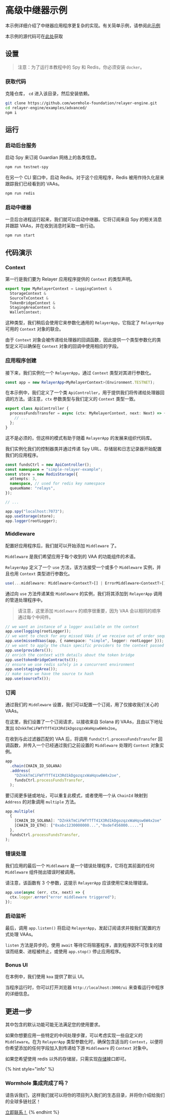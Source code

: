 # 高级中继器示例

本示例详细介绍了中继器应用程序更复杂的实现。有关简单示例，请参阅此[示例](./#simple-relayer-code-example)

本示例的源代码可在[此处](https://github.com/wormhole-foundation/relayer-engine/blob/main/examples/advanced/src/app.ts)获取

## 设置

> 注意：为了运行本教程中的 Spy 和 Redis，你必须安装 `docker`。

### 获取代码

克隆仓库， `cd` 进入该目录，然后安装依赖。

```sh
git clone https://github.com/wormhole-foundation/relayer-engine.git
cd relayer-engine/examples/advanced/
npm i
```

## 运行

### 启动后台服务

启动 Spy 来订阅 Guardian 网络上的各类信息。

```sh
npm run testnet-spy
```

在另一个 CLI 窗口中，启动 Redis。对于这个应用程序，Redis 被用作持久化层来跟踪我们已经看到的 VAAs。

```sh
npm run redis
```

### 启动中继器

一旦后台进程运行起来，我们就可以启动中继器。它将订阅来自 Spy 的相关消息并跟踪 VAAs，并在收到消息时采取一些行动。

```sh
npm run start
```

## 代码演示

### Context

第一行是我们要为 Relayer 应用程序提供的 `Context` 的类型声明。

```ts
export type MyRelayerContext = LoggingContext &
  StorageContext &
  SourceTxContext &
  TokenBridgeContext &
  StagingAreaContext &
  WalletContext;
```

这种类型，我们稍后会使用它来参数化通用的 `RelayerApp`，它指定了 `RelayerApp` 可用的 `Context` 对象的联合。

由于 `Context` 对象会被传递给处理器的回调函数，因此提供一个类型参数化的类型定义可以确保在 `Context` 对象的回调中使用相应的字段。

### 应用程序创建

接下来，我们实例化一个 `RelayerApp`，通过 `Context` 类型对其进行参数化。

```ts
const app = new RelayerApp<MyRelayerContext>(Environment.TESTNET);
```

在本示例中，我们定义了一个类 `ApiController`，用于提供我们将传递给处理器回调的方法。请注意，`ctx` 参数类型与我们定义的 `Context` 类型一致。

```ts
export class ApiController {
  processFundsTransfer = async (ctx: MyRelayerContext, next: Next) => {
    // ...
  };
}
```

这不是必须的，但这样的模式有助于随着 `RelayerApp` 的发展来组织代码库。

我们实例化我们的控制器类并通过传递 Spy URL、存储层和日志记录器开始配置我们的应用程序。

```ts
const fundsCtrl = new ApiController();
const namespace = "simple-relayer-example";
const store = new RedisStorage({
  attempts: 3,
  namespace, // used for redis key namespace
  queueName: "relays",
});

// ...

app.spy("localhost:7073");
app.useStorage(store);
app.logger(rootLogger);
```

### Middleware

配置好应用程序后，我们就可以开始添加 `Middleware` 了。

`Middleware` 是我们希望应用于每个收到的 VAA 的功能组件的术语。

`RelayerApp` 定义了一个 `use` 方法，该方法接受一个或多个 `Middleware` 实例，并且也用 `Context` 类型进行参数化。

```ts
use(...middleware: Middleware<ContextT>[] | ErrorMiddleware<ContextT>[])
```

通过向 `use` 方法传递某些 `Middleware` 的实例，我们将其添加到 `RelayerApp` 调用的管道处理程序中。

> 请注意，这里添加 `Middleware` 的顺序很重要，因为 VAA 会以相同的顺序通过每个中间件。

```ts
// we want an instance of a logger available on the context
app.use(logging(rootLogger));
// we want to check for any missed VAAs if we receive out of order sequence ids
app.use(missedVaas(app, { namespace: "simple", logger: rootLogger }));
// we want to apply the chain specific providers to the context passed downstream
app.use(providers());
// enrich the context with details about the token bridge
app.use(tokenBridgeContracts());
// ensure we use redis safely in a concurrent environment
app.use(stagingArea());
// make sure we have the source tx hash
app.use(sourceTx());
```

### 订阅

通过我们的 `Middleware` 设置，我们可以配置一个订阅，用了仅接收我们关心的 VAAs。

在这里，我们设置了一个订阅请求，以接收来自 Solana 的 VAAs，且由以下地址发出 `DZnkkTmCiFWfYTfT41X3Rd1kDgozqzxWaHqsw6W4x2oe`。

在收到与此过滤器匹配的 VAA 后，将调用 `fundsCtrl.processFundsTransfer` 回调函数，并传入一个已经通过我们之前设置的 `Middleware` 处理的 `Context` 对象实例。

```ts
app
  .chain(CHAIN_ID_SOLANA)
  .address(
    "DZnkkTmCiFWfYTfT41X3Rd1kDgozqzxWaHqsw6W4x2oe",
    fundsCtrl.processFundsTransfer,
  );
```

要订阅更多链或地址，可以重复此模式，或者使用一个从 `ChainId` 映射到 `Address` 的对象调用 `multiple` 方法。

```ts
app.multiple(
  {
    [CHAIN_ID_SOLANA]: "DZnkkTmCiFWfYTfT41X3Rd1kDgozqzxWaHqsw6W4x2oe"
    [CHAIN_ID_ETH]: ["0xabc1230000000...","0xdef456000....."]
  },
  fundsCtrl.processFundsTransfer,
);
```

### 错误处理

我们应用的最后一个 `Middleware` 是一个错误处理程序，它将在其前面的任何 `Middleware` 组件抛出错误时被调用。

请注意，该函数有 3 个参数，这提示 `RelayerApp` 应该使用它来处理错误。

```ts
app.use(async (err, ctx, next) => {
  ctx.logger.error("error middleware triggered");
});
```

### 启动监听

最后，调用 `app.listen()` 将启动 `RelayerApp`，发起订阅请求并按我们配置的方式处理 VAAs。

`listen` 方法是异步的，使用 `await` 等待它将阻塞程序，直到程序因不可恢复的错误而结束、进程被终止，或使用 `app.stop()` 停止应用程序。

### Bonus UI

在本例中，我们使用 `koa` 提供了默认 UI。

当程序运行时，你可以打开浏览器 `http://localhost:3000/ui` 来查看运行中程序的详细信息。

## 更进一步

其中包含的默认功能可能无法满足您的使用要求。

如果你想要应用一些特定的中间处理步骤，可以考虑实现一些自定义的 `Middleware`。在为 `RelayerApp` 类型参数化时，确保包含适当的 `Context`，以便将你希望添加的任何字段加入到传递给下游 `Middleware` 的 `Context` 对象中。

如果您希望使用 redis 以外的存储层，只需实现[存储](https://github.com/wormhole-foundation/relayer-engine/blob/main/relayer/storage/storage.ts)接口即可。

{% hint style="info" %}
### Wormhole 集成完成了吗？

请告诉我们，这样我们就可以将你的项目列入我们的生态目录，并将你介绍给我们的全球多链社区！

[立即联系！](https://forms.clickup.com/45049775/f/1aytxf-10244/JKYWRUQ70AUI99F32Q)
{% endhint %}
